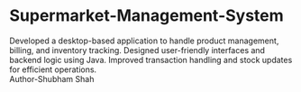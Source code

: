 # Supermarket-Management-System
Developed a desktop-based application to handle product management, billing, and inventory tracking.
Designed user-friendly interfaces and backend logic using Java.
Improved transaction handling and stock updates for efficient operations.
<br>
Author-Shubham Shah
